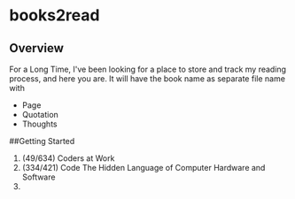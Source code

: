 # books2read

## Overview
For a Long Time, I've been looking for a place to store and track my reading process, and here you are.
It will have the book name as separate file name with
   * Page
   * Quotation
   * Thoughts

##Getting Started
   
   1. (49/634)   Coders at Work
   2. (334/421)  Code The Hidden Language of Computer Hardware and Software
   3.		     